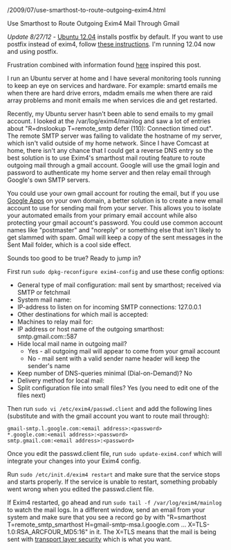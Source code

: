 /2009/07/use-smarthost-to-route-outgoing-exim4.html

Use Smarthost to Route Outgoing Exim4 Mail Through Gmail

*Update 8/27/12* - [Ubuntu 12.04](http://releases.ubuntu.com/12.04/) installs postfix by default.  If you want to use postfix instead of exim4, follow [these instructions](http://blog.bigdinosaur.org/postfix-gmail-and-you/).  I'm running 12.04 now and using postfix.

Frustration combined with information found [here](http://www.glorat.net/2008/11/ubuntu-804-hardy-gmail-smarthost-setup-with-exim4.html) inspired this post.

I run an Ubuntu server at home and I have several monitoring tools running to keep an eye on services and hardware. For example: smartd emails me when there are hard drive errors, mdadm emails me when there are raid array problems and monit emails me when services die and get restarted.

Recently, my Ubuntu server hasn't been able to send emails to my gmail account. I looked at the /var/log/exim4/mainlog and saw a lot of entries about "R=dnslookup T=remote_smtp defer (110): Connection timed out". The remote SMTP server was failing to validate the hostname of my server, which isn't valid outside of my home network. Since I have Comcast at home, there isn't any chance that I could get a reverse DNS entry so the best solution is to use Exim4's smarthost mail routing feature to route outgoing mail through a gmail account. Google will use the gmail login and password to authenticate my home server and then relay email through Google's own SMTP servers.

You could use your own gmail account for routing the email, but if you use [Google Apps](http://www.google.com/a) on your own domain, a better solution is to create a new email account to use for sending mail from your server. This allows you to isolate your automated emails from your primary email account while also protecting your gmail account's password. You could use common account names like "postmaster" and "noreply" or something else that isn't likely to get slammed with spam. Gmail will keep a copy of the sent messages in the Sent Mail folder, which is a cool side effect.

Sounds too good to be true? Ready to jump in?

First run `sudo dpkg-reconfigure exim4-config` and use these config options:
* General type of mail configuration: mail sent by smarthost; received via SMTP or fetchmail
* System mail name: <you hostname>
* IP-address to listen on for incoming SMTP connections: 127.0.0.1
* Other destinations for which mail is accepted: <you hostname>
* Machines to relay mail for: <leave this blank>
* IP address or host name of the outgoing smarthost: smtp.gmail.com::587
* Hide local mail name in outgoing mail?
  * Yes - all outgoing mail will appear to come from your gmail account
  * No - mail sent with a valid sender name header will keep the sender's name
* Keep number of DNS-queries minimal (Dial-on-Demand)? No
* Delivery method for local mail: <choose the one you prefer>
* Split configuration file into small files? Yes (you need to edit one of the files next)

Then run `sudo vi /etc/exim4/passwd.client` and add the following lines (substitute <email address> and <password> with the gmail account you want to route mail through):

    gmail-smtp.l.google.com:<email address>:<password>
    *.google.com:<email address>:<password>
    smtp.gmail.com:<email address>:<password>

Once you edit the passwd.client file, run `sudo update-exim4.conf` which will integrate your changes into your Exim4 config.

Run `sudo /etc/init.d/exim4 restart` and make sure that the service stops and starts properly. If the service is unable to restart, something probably went wrong when you edited the passwd.client file.

If Exim4 restarted, go ahead and run `sudo tail -f /var/log/exim4/mainlog` to watch the mail logs. In a different window, send an email from your system and make sure that you see a record go by with "R=smarthost T=remote_smtp_smarthost H=gmail-smtp-msa.l.google.com ... X=TLS-1.0:RSA_ARCFOUR_MD5:16" in it. The X=TLS means that the mail is being sent with [transport layer security](http://en.wikipedia.org/wiki/Transport_Layer_Security) which is what you want.
